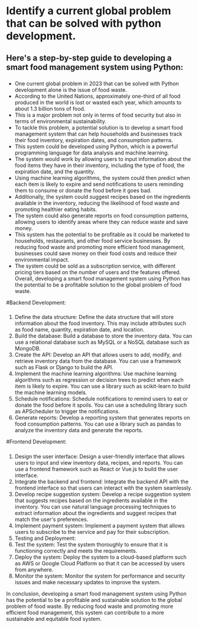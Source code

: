 # Identify a current global problem that can be solved with python development. 

## Here's a step-by-step guide to developing a smart food management system using Python:

###
- One current global problem in 2023 that can be solved with Python development alone is the issue of food waste. 
- According to the United Nations, approximately one-third of all food produced in the world is lost or wasted each year, which amounts to about 1.3 billion tons of food. 
- This is a major problem not only in terms of food security but also in terms of environmental sustainability.
- To tackle this problem, a potential solution is to develop a smart food management system that can help households and businesses track their food inventory, expiration dates, and consumption patterns. 
- This system could be developed using Python, which is a powerful programming language for data analysis and machine learning.
- The system would work by allowing users to input information about the food items they have in their inventory, including the type of food, the expiration date, and the quantity. 
- Using machine learning algorithms, the system could then predict when each item is likely to expire and send notifications to users reminding them to consume or donate the food before it goes bad.
- Additionally, the system could suggest recipes based on the ingredients available in the inventory, reducing the likelihood of food waste and promoting healthier eating habits. 
- The system could also generate reports on food consumption patterns, allowing users to identify areas where they can reduce waste and save money.
- This system has the potential to be profitable as it could be marketed to households, restaurants, and other food service businesses. By reducing food waste and promoting more efficient food management, businesses could save money on their food costs and reduce their environmental impact. 
- The system could be sold as a subscription service, with different pricing tiers based on the number of users and the features offered.
Overall, developing a smart food management system using Python has the potential to be a profitable solution to the global problem of food waste.

#Backend Development:
###
1. Define the data structure: Define the data structure that will store information about the food inventory. This may include attributes such as food name, quantity, expiration date, and location.
2. Build the database: Build a database to store the inventory data. You can use a relational database such as MySQL or a NoSQL database such as MongoDB.
3. Create the API: Develop an API that allows users to add, modify, and retrieve inventory data from the database. You can use a framework such as Flask or Django to build the API.
4. Implement the machine learning algorithms: Use machine learning algorithms such as regression or decision trees to predict when each item is likely to expire. You can use a library such as scikit-learn to build the machine learning models.
5. Schedule notifications: Schedule notifications to remind users to eat or donate the food before it spoils. You can use a scheduling library such as APScheduler to trigger the notifications.
6. Generate reports: Develop a reporting system that generates reports on food consumption patterns. You can use a library such as pandas to analyze the inventory data and generate the reports.

#Frontend Development:
###
1. Design the user interface: Design a user-friendly interface that allows users to input and view inventory data, recipes, and reports. You can use a frontend framework such as React or Vue.js to build the user interface.
2. Integrate the backend and frontend: Integrate the backend API with the frontend interface so that users can interact with the system seamlessly.
3. Develop recipe suggestion system: Develop a recipe suggestion system that suggests recipes based on the ingredients available in the inventory. You can use natural language processing techniques to extract information about the ingredients and suggest recipes that match the user's preferences.
4. Implement payment system: Implement a payment system that allows users to subscribe to the service and pay for their subscription.
5. Testing and Deployment:
6. Test the system: Test the system thoroughly to ensure that it is functioning correctly and meets the requirements.
7. Deploy the system: Deploy the system to a cloud-based platform such as AWS or Google Cloud Platform so that it can be accessed by users from anywhere.
8. Monitor the system: Monitor the system for performance and security issues and make necessary updates to improve the system.

In conclusion, developing a smart food management system using Python has the potential to be a profitable and sustainable solution to the global problem of food waste. By reducing food waste and promoting more efficient food management, this system can contribute to a more sustainable and equitable food system.
